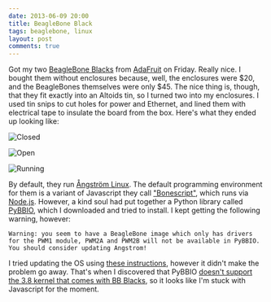 ```yaml
---
date: 2013-06-09 20:00  
title: BeagleBone Black  
tags: beaglebone, linux
layout: post
comments: true
---
```

Got my two [BeagleBone Blacks](http://beagleboard.org/Products/BeagleBone%20Black) from [AdaFruit](http://adafruit.com/) on Friday. Really nice. I bought them without enclosures because, well, the enclosures were $20, and the BeagleBones themselves were only $45. The nice thing is, though, that they fit exactly into an Altoids tin, so I turned two into my enclosures. I used tin snips to cut holes for power and Ethernet, and lined them with electrical tape to insulate the board from the box. Here's what they ended up looking like:

![](https://dl.dropbox.com/s/bpgc7lc5azhazw5/altoids_closed.jpg "Closed")

![](https://dl.dropbox.com/s/d87y38ydxqtcv2q/altoids_open.jpg "Open")

![](https://dl.dropbox.com/s/7nocbp8nnb65pwn/altoids_working.jpg "Running")

By default, they run [Ångström Linux](http://www.angstrom-distribution.org/). The default programming environment for them is a variant of Javascript they call ["Bonescript"](http://beagleboard.org/Support/BoneScript), which runs via [Node.js](http://nodejs.org/). However, a kind soul had put together a Python library called [PyBBIO](https://github.com/alexanderhiam/PyBBIO), which I downloaded and tried to install. I kept getting the following warning, however:

    Warning: you seem to have a BeagleBone image which only has drivers for the PWM1 module, PWM2A and PWM2B will not be available in PyBBIO.
    You should consider updating Angstrom!

I tried updating the OS using [these instructions](http://learn.adafruit.com/beaglebone-black-installing-operating-systems/overview), however it didn't make the problem go away. That's when I discovered that PyBBIO [doesn't support the 3.8 kernel that comes with BB Blacks](https://github.com/alexanderhiam/PyBBIO/issues/18), so it looks like I'm stuck with Javascript for the moment.
